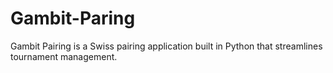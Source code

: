 # Gambit-Paring
Gambit Pairing is a Swiss pairing application built in Python that streamlines tournament management.

